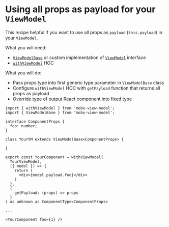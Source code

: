 # Using all props as payload for your `ViewModel`   

This recipe helpful if you want to use all props as `payload` (`this.payload`) in your `ViewModel`.   


What you will need:   
- [`ViewModelBase`](/api/view-models/base-implementation) or custom implementation of [`ViewModel`](/api/view-models/interface) interface  
- [`withViewModel`](/react/api/with-view-model) HOC  

What you will do:
- Pass props type into first generic type parameter in `ViewModelBase` class
- Configure `withViewModel` HOC with `getPayload` function that returns all props as payload
- Override type of output React component into fixed type

```tsx{8,20,22}
import { withViewModel } from 'mobx-view-model';
import { ViewModelBase } from 'mobx-view-model';

interface ComponentProps {
  foo: number;
}

class YourVM extends ViewModelBase<ComponentProps> {
  
}

export const YourComponent = withViewModel(
  YourViewModel, 
  ({ model }) => {
    return (
      <div>{model.payload.foo}</div>
    )
  },
  {
    getPayload: (props) => props
  }
) as unknown as ComponentType<ComponentProps>

...

<YourComponent foo={1} />
```